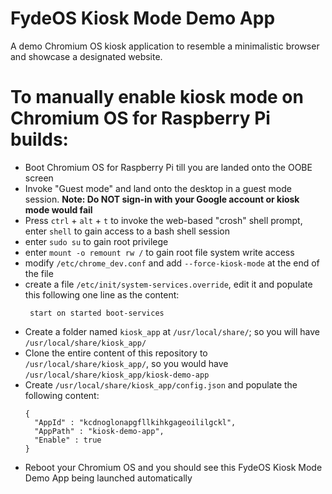 # FydeOS Kiosk Mode Demo App

A demo Chromium OS kiosk application to resemble a minimalistic browser and showcase a designated website.


# To manually enable kiosk mode on Chromium OS for Raspberry Pi builds:

 - Boot Chromium OS for Raspberry Pi till you are landed onto the OOBE screen
 - Invoke "Guest mode" and land onto the desktop in a guest mode session. **Note: Do NOT sign-in with your Google account or kiosk mode would fail**
 - Press `ctrl` + `alt` + `t` to invoke the web-based "crosh" shell prompt, enter `shell` to gain access to a bash shell session
 - enter `sudo su` to gain root privilege
 - enter `mount -o remount rw /` to gain root file system write access
 - modify `/etc/chrome_dev.conf` and add `--force-kiosk-mode` at the end of the file
 - create a file `/etc/init/system-services.override`, edit it and populate this following one line as the content: 
      ```
       start on started boot-services
      ```
 - Create a folder named `kiosk_app` at `/usr/local/share/`; so you will have `/usr/local/share/kiosk_app/`
 - Clone the entire content of this repository to `/usr/local/share/kiosk_app/`, so you would have `/usr/local/share/kiosk_app/kiosk-demo-app`
 - Create `/usr/local/share/kiosk_app/config.json` and populate the following content:
      ```
      {
        "AppId" : "kcdnoglonapgfllkihkgageoililgckl",
        "AppPath" : "kiosk-demo-app",
        "Enable" : true
      }
      ```
 - Reboot your Chromium OS and you should see this FydeOS Kiosk Mode Demo App being launched automatically
